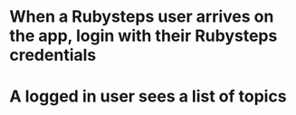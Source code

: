 
# When a Rubysteps user arrives on the app, login with their Rubysteps credentials

# A logged in user sees a list of topics
